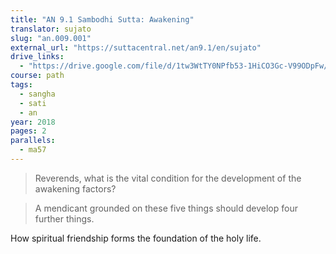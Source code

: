 ```yaml
---
title: "AN 9.1 Sambodhi Sutta: Awakening"
translator: sujato
slug: "an.009.001"
external_url: "https://suttacentral.net/an9.1/en/sujato"
drive_links:
  - "https://drive.google.com/file/d/1tw3WtTY0NPfb53-1HiCO3Gc-V99ODpFw/view?usp=drivesdk"
course: path
tags:
  - sangha
  - sati
  - an
year: 2018
pages: 2
parallels:
  - ma57
---
```


> Reverends, what is the vital condition for the development of the awakening factors?

> A mendicant grounded on these five things should develop four further things.

How spiritual friendship forms the foundation of the holy life.
